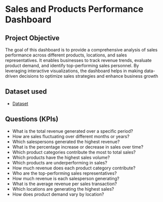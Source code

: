 # Sales and Products Performance Dashboard
## Project Objective
The goal of this dashboard is to provide a comprehensive analysis of sales performance across different products, locations, and sales representatives. It enables businesses to track revenue trends, evaluate product demand, and identify top-performing sales personnel. By leveraging interactive visualizations, the dashboard helps in making data-driven decisions to optimize sales strategies and enhance business growth

## Dataset used
- <a href = "https://github.com/Shiva-Krishna-96/Data-Analysis-Dashboard/blob/main/Sales%20and%20Products%20Dashboard.xlsx"> Dataset </a>

## Questions (KPIs)
- What is the total revenue generated over a specific period?
- How are sales fluctuating over different months or years?
- Which salespersons generated the highest revenue?
- What is the percentage increase or decrease in sales over time?
- Which product categories contribute the most to total sales?
- Which products have the highest sales volume?
- Which products are underperforming in sales?
- How much revenue does each product category contribute?
- Who are the top-performing sales representatives?
- How much revenue is each salesperson generating?
- What is the average revenue per sales transaction?
- Which locations are generating the highest sales?
- How does product demand vary by location?


